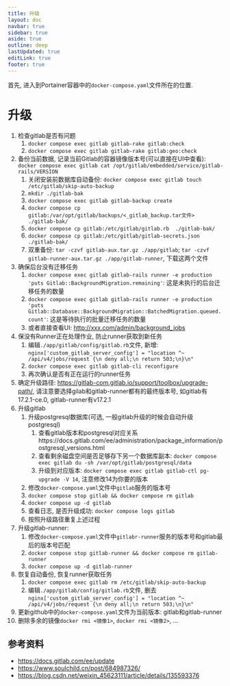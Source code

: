 ```yaml
---
title: 升级
layout: doc
navbar: true
sidebar: true
aside: true
outline: deep
lastUpdated: true
editLink: true
footer: true
---
```


首先, 进入到Portainer容器中的`docker-compose.yaml`文件所在的位置.

# 升级

1. 检查gitlab是否有问题
    1. `docker compose exec gitlab gitlab-rake gitlab:check`
    2. `docker compose exec gitlab gitlab-rake gitlab:geo:check`
2. 备份当前数据, 记录当前Gitlab的容器镜像版本号(可以直接在UI中查看): `docker compose exec gitlab cat /opt/gitlab/embedded/service/gitlab-rails/VERSION`
    1. 关闭安装前数据库自动备份: `docker compose exec gitlab touch /etc/gitlab/skip-auto-backup`
    2. `mkdir ./gitlab-bak`
    3. `docker compose exec gitlab gitlab-backup create`
    4. `docker compose cp gitlab:/var/opt/gitlab/backups/<_gitlab_backup.tar文件>  ./gitlab-bak/`
    5. `docker compose cp gitlab:/etc/gitlab/gitlab.rb  ./gitlab-bak/`
    6. `docker compose cp gitlab:/etc/gitlab/gitlab-secrets.json  ./gitlab-bak/`
    7. 双重备份: `tar -czvf gitlab-aux.tar.gz ./app/gitlab`; `tar -czvf gitlab-runner-aux.tar.gz ./app/gitlab-runner`, 下载这两个文件
3. 确保后台没有迁移任务
    1. `docker compose exec gitlab gitlab-rails runner -e production 'puts Gitlab::BackgroundMigration.remaining'`: 这是未执行的后台迁移任务的数量
    2. `docker compose exec gitlab gitlab-rails runner -e production 'puts Gitlab::Database::BackgroundMigration::BatchedMigration.queued.count'`: 这是等待执行的批量迁移任务的数量
    3. 或者直接查看UI: http://xxx.com/admin/background_jobs
4. 保没有Runner正在处理作业, 防止runner获取到新任务
    1. 编辑`./app/gitlab/config/gitlab.rb`文件, 新增: `nginx['custom_gitlab_server_config'] = "location ^~ /api/v4/jobs/request {\n deny all;\n return 503;\n}\n"`
    2. `docker compose exec gitlab gitlab-cli reconfigure`
    3. 再次确认是否有正在运行的runner任务
5. 确定升级路径: https://gitlab-com.gitlab.io/support/toolbox/upgrade-path/, 请注意要选择gilab和gitlab-runner都有的最终版本号, 如gitlab有17.2.1-ce.0, gitlab-runner有v17.2.1
6. 升级gitlab
    1. 升级postgresql数据库(可选, 一般gitlab升级的时候会自动升级postgresql)
        1. 查看gitlab版本和postgresql对应关系https://docs.gitlab.com/ee/administration/package_information/postgresql_versions.html
        2. 查看剩余磁盘空间是否足够存下另一个数据库副本: `docker compose exec gitlab du -sh /var/opt/gitlab/postgresql/data`
        3. 升级到对应版本: `docker compose exec gitlab gitlab-ctl pg-upgrade -V 14`, 注意修改14为你要的版本
    2. 修改`docker-compose.yaml`文件中`gitlab`服务的版本号
    3. `docker compose stop gitlab && docker compose rm gitlab`
    4. `docker compose up -d gitlab`
    5. 查看日志, 是否升级成功: `docker compose logs gitlab`
    6. 按照升级路径重复上述过程
7. 升级gitlab-runner: 
    1. 修改`docker-compose.yaml`文件中`gitlabr-runner`服务的版本号和gitlab最后的版本号匹配
    2. `docker compose stop gitlab-runner && docker compose rm gitlab-runner`
    3. `docker compose up -d gitlab-runner`
8. 恢复自动备份, 恢复runner获取任务
    1. `docker compose exec gitlab rm /etc/gitlab/skip-auto-backup`
    2. 编辑`./app/gitlab/config/gitlab.rb`文件, 删去`nginx['custom_gitlab_server_config'] = "location ^~ /api/v4/jobs/request {\n deny all;\n return 503;\n}\n"`
9. 更新github中的`docker-compose.yaml`文件为当前版本: gitlab和gitlab-runner
10. 删除多余的镜像`docker rmi <镜像1>`, `docker rmi <镜像2>`, ...

## 参考资料

- https://docs.gitlab.com/ee/update
- https://www.soulchild.cn/post/684987326/
- https://blog.csdn.net/weixin_45623111/article/details/135593376
